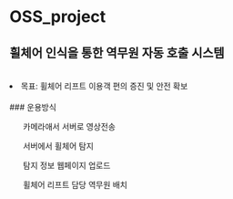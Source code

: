 # OSS_project

## 휠체어 인식을 통한 역무원 자동 호출 시스템
<br/>
<li> 목표: 휠체어 리프트 이용객 편의 증진 및 안전 확보 </li>

<br/>
### 운용방식
<ul>카메라애서 서버로 영상전송</ul>
<ol>서버에서 휠체어 탐지</ol>
<ol>탐지 정보 웹페이지 업로드</ol>
<ol>휠체어 리프트 담당 역무원 배치</ol>
